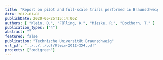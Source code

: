 ```yaml
---
title: "Report on pilot and full-scale trials performed in Braunschweig on codigestion and thermal hydrolysis - Workpackage 3"
date: 2012-01-01
publishDate: 2020-05-25T15:14:06Z
authors: [ "Klein, D.", "Fülling, K.", "Mieske, R.", "Dockhorn, T." ]
publication_types: ["4"]
abstract: ""
featured: false
publication: "Technische Universität Braunschweig"
url_pdf: "../../../pdf/Klein-2012-554.pdf"
projects: ["codigreen"]
---
```


